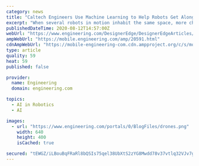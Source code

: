 ```yaml
---
category: news
title: "Caltech Engineers Use Machine Learning to Help Robots Get Along"
excerpt: "When several robots in motion inhabit the same space, more challenges arise. Multi-robot scenarios are becoming more common with the advancement of autonomous vehicles (AVs) and use of drones for various applications,"
publishedDateTime: 2020-08-12T14:57:00Z
webUrl: "https://www.engineering.com/DesignerEdge/DesignerEdgeArticles/ArticleID/20591/Caltech-Engineers-Use-Machine-Learning-to-Help-Robots-Get-Along.aspx"
ampWebUrl: "https://mobile.engineering.com/amp/20591.html"
cdnAmpWebUrl: "https://mobile-engineering-com.cdn.ampproject.org/c/s/mobile.engineering.com/amp/20591.html"
type: article
quality: 59
heat: 59
published: false

provider:
  name: Engineering
  domain: engineering.com

topics:
  - AI in Robotics
  - AI

images:
  - url: "https://www.engineering.com/portals/0/BlogFiles/drones.png"
    width: 640
    height: 400
    isCached: true

secured: "tEWGZ/iLBouBqFRaRl8bQSIs75qel38UbXtS2zYG8Mwdd78v37vtlq32VJv7go0pM8J1KQ47aE5vI9C8NBDc141YxU1vRNHFsndtr08fNq2PlZscrBzhwZRJmLhYo+MLUAFbtiqKNRDLzuWHY1mbMWF1Opm/Fp4Jt/vD1mXWVoQk28z40bg54zng6bzGNa/FAgh9mJlOPw3kuyw82aINGMOxeJLOthoVv/bspiz/crmF3A2RgKiAwk2Uq7q0V1gSrNjV7l4g2yo8fl6pvHtJw2XWr1BSwonDkjLJfwuWUuMo/HbSMA1PyPX4Pbei23FzdampZpPcyB+MlBlnVoDfCw==;vga1sNO4bgmJsTpF+yNndw=="
---
```


